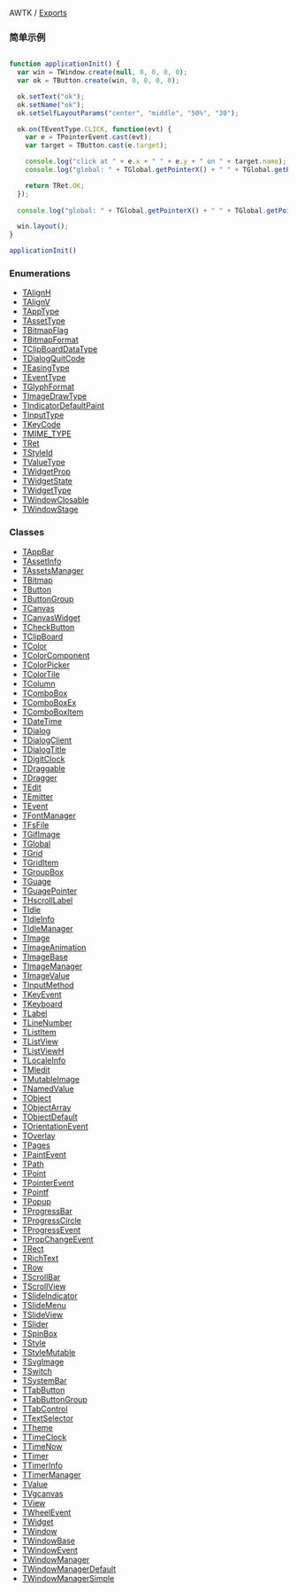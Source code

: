 AWTK / [Exports](modules.md)

### 简单示例

```js

function applicationInit() {
  var win = TWindow.create(null, 0, 0, 0, 0);
  var ok = TButton.create(win, 0, 0, 0, 0);

  ok.setText("ok");
  ok.setName("ok");
  ok.setSelfLayoutParams("center", "middle", "50%", "30");

  ok.on(TEventType.CLICK, function(evt) {
    var e = TPointerEvent.cast(evt);
    var target = TButton.cast(e.target);

    console.log("click at " + e.x + " " + e.y + " on " + target.name);
    console.log("global: " + TGlobal.getPointerX() + " " + TGlobal.getPointerY() + " " + TGlobal.isPointerPressed());

    return TRet.OK;
  });
  
  console.log("global: " + TGlobal.getPointerX() + " " + TGlobal.getPointerY() + " " + TGlobal.isPointerPressed());

  win.layout();
}

applicationInit()

```

### Enumerations

* [TAlignH](enums/_awtk_.talignh.md)
* [TAlignV](enums/_awtk_.talignv.md)
* [TAppType](enums/_awtk_.tapptype.md)
* [TAssetType](enums/_awtk_.tassettype.md)
* [TBitmapFlag](enums/_awtk_.tbitmapflag.md)
* [TBitmapFormat](enums/_awtk_.tbitmapformat.md)
* [TClipBoardDataType](enums/_awtk_.tclipboarddatatype.md)
* [TDialogQuitCode](enums/_awtk_.tdialogquitcode.md)
* [TEasingType](enums/_awtk_.teasingtype.md)
* [TEventType](enums/_awtk_.teventtype.md)
* [TGlyphFormat](enums/_awtk_.tglyphformat.md)
* [TImageDrawType](enums/_awtk_.timagedrawtype.md)
* [TIndicatorDefaultPaint](enums/_awtk_.tindicatordefaultpaint.md)
* [TInputType](enums/_awtk_.tinputtype.md)
* [TKeyCode](enums/_awtk_.tkeycode.md)
* [TMIME_TYPE](enums/_awtk_.tmime_type.md)
* [TRet](enums/_awtk_.tret.md)
* [TStyleId](enums/_awtk_.tstyleid.md)
* [TValueType](enums/_awtk_.tvaluetype.md)
* [TWidgetProp](enums/_awtk_.twidgetprop.md)
* [TWidgetState](enums/_awtk_.twidgetstate.md)
* [TWidgetType](enums/_awtk_.twidgettype.md)
* [TWindowClosable](enums/_awtk_.twindowclosable.md)
* [TWindowStage](enums/_awtk_.twindowstage.md)

### Classes

* [TAppBar](classes/_awtk_.tappbar.md)
* [TAssetInfo](classes/_awtk_.tassetinfo.md)
* [TAssetsManager](classes/_awtk_.tassetsmanager.md)
* [TBitmap](classes/_awtk_.tbitmap.md)
* [TButton](classes/_awtk_.tbutton.md)
* [TButtonGroup](classes/_awtk_.tbuttongroup.md)
* [TCanvas](classes/_awtk_.tcanvas.md)
* [TCanvasWidget](classes/_awtk_.tcanvaswidget.md)
* [TCheckButton](classes/_awtk_.tcheckbutton.md)
* [TClipBoard](classes/_awtk_.tclipboard.md)
* [TColor](classes/_awtk_.tcolor.md)
* [TColorComponent](classes/_awtk_.tcolorcomponent.md)
* [TColorPicker](classes/_awtk_.tcolorpicker.md)
* [TColorTile](classes/_awtk_.tcolortile.md)
* [TColumn](classes/_awtk_.tcolumn.md)
* [TComboBox](classes/_awtk_.tcombobox.md)
* [TComboBoxEx](classes/_awtk_.tcomboboxex.md)
* [TComboBoxItem](classes/_awtk_.tcomboboxitem.md)
* [TDateTime](classes/_awtk_.tdatetime.md)
* [TDialog](classes/_awtk_.tdialog.md)
* [TDialogClient](classes/_awtk_.tdialogclient.md)
* [TDialogTitle](classes/_awtk_.tdialogtitle.md)
* [TDigitClock](classes/_awtk_.tdigitclock.md)
* [TDraggable](classes/_awtk_.tdraggable.md)
* [TDragger](classes/_awtk_.tdragger.md)
* [TEdit](classes/_awtk_.tedit.md)
* [TEmitter](classes/_awtk_.temitter.md)
* [TEvent](classes/_awtk_.tevent.md)
* [TFontManager](classes/_awtk_.tfontmanager.md)
* [TFsFile](classes/_awtk_.tfsfile.md)
* [TGifImage](classes/_awtk_.tgifimage.md)
* [TGlobal](classes/_awtk_.tglobal.md)
* [TGrid](classes/_awtk_.tgrid.md)
* [TGridItem](classes/_awtk_.tgriditem.md)
* [TGroupBox](classes/_awtk_.tgroupbox.md)
* [TGuage](classes/_awtk_.tguage.md)
* [TGuagePointer](classes/_awtk_.tguagepointer.md)
* [THscrollLabel](classes/_awtk_.thscrolllabel.md)
* [TIdle](classes/_awtk_.tidle.md)
* [TIdleInfo](classes/_awtk_.tidleinfo.md)
* [TIdleManager](classes/_awtk_.tidlemanager.md)
* [TImage](classes/_awtk_.timage.md)
* [TImageAnimation](classes/_awtk_.timageanimation.md)
* [TImageBase](classes/_awtk_.timagebase.md)
* [TImageManager](classes/_awtk_.timagemanager.md)
* [TImageValue](classes/_awtk_.timagevalue.md)
* [TInputMethod](classes/_awtk_.tinputmethod.md)
* [TKeyEvent](classes/_awtk_.tkeyevent.md)
* [TKeyboard](classes/_awtk_.tkeyboard.md)
* [TLabel](classes/_awtk_.tlabel.md)
* [TLineNumber](classes/_awtk_.tlinenumber.md)
* [TListItem](classes/_awtk_.tlistitem.md)
* [TListView](classes/_awtk_.tlistview.md)
* [TListViewH](classes/_awtk_.tlistviewh.md)
* [TLocaleInfo](classes/_awtk_.tlocaleinfo.md)
* [TMledit](classes/_awtk_.tmledit.md)
* [TMutableImage](classes/_awtk_.tmutableimage.md)
* [TNamedValue](classes/_awtk_.tnamedvalue.md)
* [TObject](classes/_awtk_.tobject.md)
* [TObjectArray](classes/_awtk_.tobjectarray.md)
* [TObjectDefault](classes/_awtk_.tobjectdefault.md)
* [TOrientationEvent](classes/_awtk_.torientationevent.md)
* [TOverlay](classes/_awtk_.toverlay.md)
* [TPages](classes/_awtk_.tpages.md)
* [TPaintEvent](classes/_awtk_.tpaintevent.md)
* [TPath](classes/_awtk_.tpath.md)
* [TPoint](classes/_awtk_.tpoint.md)
* [TPointerEvent](classes/_awtk_.tpointerevent.md)
* [TPointf](classes/_awtk_.tpointf.md)
* [TPopup](classes/_awtk_.tpopup.md)
* [TProgressBar](classes/_awtk_.tprogressbar.md)
* [TProgressCircle](classes/_awtk_.tprogresscircle.md)
* [TProgressEvent](classes/_awtk_.tprogressevent.md)
* [TPropChangeEvent](classes/_awtk_.tpropchangeevent.md)
* [TRect](classes/_awtk_.trect.md)
* [TRichText](classes/_awtk_.trichtext.md)
* [TRow](classes/_awtk_.trow.md)
* [TScrollBar](classes/_awtk_.tscrollbar.md)
* [TScrollView](classes/_awtk_.tscrollview.md)
* [TSlideIndicator](classes/_awtk_.tslideindicator.md)
* [TSlideMenu](classes/_awtk_.tslidemenu.md)
* [TSlideView](classes/_awtk_.tslideview.md)
* [TSlider](classes/_awtk_.tslider.md)
* [TSpinBox](classes/_awtk_.tspinbox.md)
* [TStyle](classes/_awtk_.tstyle.md)
* [TStyleMutable](classes/_awtk_.tstylemutable.md)
* [TSvgImage](classes/_awtk_.tsvgimage.md)
* [TSwitch](classes/_awtk_.tswitch.md)
* [TSystemBar](classes/_awtk_.tsystembar.md)
* [TTabButton](classes/_awtk_.ttabbutton.md)
* [TTabButtonGroup](classes/_awtk_.ttabbuttongroup.md)
* [TTabControl](classes/_awtk_.ttabcontrol.md)
* [TTextSelector](classes/_awtk_.ttextselector.md)
* [TTheme](classes/_awtk_.ttheme.md)
* [TTimeClock](classes/_awtk_.ttimeclock.md)
* [TTimeNow](classes/_awtk_.ttimenow.md)
* [TTimer](classes/_awtk_.ttimer.md)
* [TTimerInfo](classes/_awtk_.ttimerinfo.md)
* [TTimerManager](classes/_awtk_.ttimermanager.md)
* [TValue](classes/_awtk_.tvalue.md)
* [TVgcanvas](classes/_awtk_.tvgcanvas.md)
* [TView](classes/_awtk_.tview.md)
* [TWheelEvent](classes/_awtk_.twheelevent.md)
* [TWidget](classes/_awtk_.twidget.md)
* [TWindow](classes/_awtk_.twindow.md)
* [TWindowBase](classes/_awtk_.twindowbase.md)
* [TWindowEvent](classes/_awtk_.twindowevent.md)
* [TWindowManager](classes/_awtk_.twindowmanager.md)
* [TWindowManagerDefault](classes/_awtk_.twindowmanagerdefault.md)
* [TWindowManagerSimple](classes/_awtk_.twindowmanagersimple.md)

